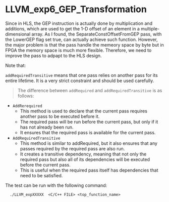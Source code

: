 # LLVM_exp6_GEP_Transformation


Since in HLS, the GEP instruction is actually done by multiplication and additions, which are used to get the 1-D offset of an element in a multiple-dimensional array.
As I found, the SeparateConstOffsetFromGEP pass, with the LowerGEP flag set true, can actually achieve such function. 
However, the major problem is that the pass handle the memeory space by byte but in FPGA the memory space is much more flexible.
Therefore, we need to improve the pass to adpapt to the HLS design.

Note that:

`addRequiredTransitive` means that one pass relies on another pass for its entire lifetime. It is a very strict constraint and should be used carefully.

> The difference between `addRequired` and `addRequiredTransitive` is as follows:

* `AddRerequired`
  * This method is used to declare that the current pass requires another pass to be executed before it.
  * The required pass will be run before the current pass, but only if it has not already been run.
  * It ensures that the required pass is available for the current pass.
* `AddRequiredTransitive`
  * This method is similar to addRequired, but it also ensures that any passes required by the required pass are also run.
  * It creates a transitive dependency, meaning that not only the required pass but also all of its dependencies will be executed before the current pass.
  * This is useful when the required pass itself has dependencies that need to be satisfied.

The test can be run with the following command:

      ./LLVM_expXXXXX  <C/C++ FILE> <top_function_name>